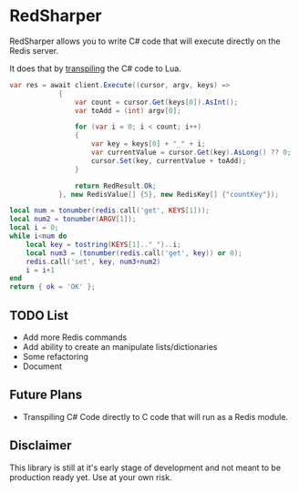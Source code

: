 # RedSharper

RedSharper allows you to write C# code that will execute directly on the Redis server.  

It does that by [transpiling](https://en.wikipedia.org/wiki/Source-to-source_compiler) the C# code to Lua.

```C#
var res = await client.Execute((cursor, argv, keys) =>
            {
                var count = cursor.Get(keys[0]).AsInt();
                var toAdd = (int) argv[0];

                for (var i = 0; i < count; i++)
                {
                    var key = keys[0] + "_" + i;
                    var currentValue = cursor.Get(key).AsLong() ?? 0;
                    cursor.Set(key, currentValue + toAdd);
                }

                return RedResult.Ok;
            }, new RedisValue[] {5}, new RedisKey[] {"countKey"});
```

```LUA
local num = tonumber(redis.call('get', KEYS[1]));
local num2 = tonumber(ARGV[1]);
local i = 0;
while i<num do
    local key = tostring(KEYS[1].."_")..i;
    local num3 = (tonumber(redis.call('get', key)) or 0);
    redis.call('set', key, num3+num2)
    i = i+1
end
return { ok = 'OK' };
```

## TODO List

* Add more Redis commands
* Add ability to create an manipulate lists/dictionaries
* Some refactoring
* Document

## Future Plans

* Transpiling C# Code directly to C code that will run as a Redis module.

## Disclaimer
This library is still at it's early stage of development and not meant to be production ready yet. Use at your own risk.